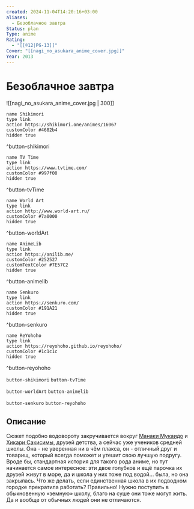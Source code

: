 ```yaml
---
created: 2024-11-04T14:20:16+03:00
aliases:
  - Безоблачное завтра
Status: plan
Type: anime
Rating:
  - "[[®️12|PG-13]]"
Cover: "[[nagi_no_asukara_anime_cover.jpg]]"
Year: 2013
---
```


# Безоблачное завтра

![[nagi_no_asukara_anime_cover.jpg | 300]]

```button
name Shikimori
type link
action https://shikimori.one/animes/16067
customColor #4682b4
hidden true
```
^button-shikimori

```button
name TV Time
type link
action https://www.tvtime.com/
customColor #997f00
hidden true
```
^button-tvTime

```button
name World Art
type link
action http://www.world-art.ru/
customColor #7a0000
hidden true
```
^button-worldArt

```button
name AnimeLib
type link
action https://anilib.me/
customColor #252527
customTextColor #7E57C2
hidden true
```
^button-animelib

```button
name Senkuro
type link
action https://senkuro.com/
customColor #191A21
hidden true
```
^button-senkuro

```button
name ReYohoho
type link
action https://reyohoho.github.io/reyohoho/
customColor #1c1c1c
hidden true
```
^button-reyohoho

`button-shikimori` `button-tvTime`

`button-worldArt` `button-animelib`

`button-senkuro` `button-reyohoho`

## Описание

Сюжет подобно водовороту закручивается вокруг [Манаки Мукаидо](https://shikimori.one/characters/73065-manaka-mukaido) и [Хикари Сакисимы](https://shikimori.one/characters/73067-hikari-sakishima), друзей детства, а сейчас уже учеников средней школы. Она - не уверенная ни в чём плакса, он - отличный друг и товарищ, который всегда поможет и утешит свою лучшую подругу. Вроде бы, стандартная история для такого рода аниме, но тут начинается самое интересное: эти двое голубков и ещё парочка их друзей живут в море, да и школа у них тоже под водой... была, но она закрылась. Что же делать, если единственная школа в их подводном городке прекратила работать? Правильно! Нужно поступить в обыкновенную «земную» школу, благо на суше они тоже могут жить. Да и вообще от обычных людей они не отличаются.

